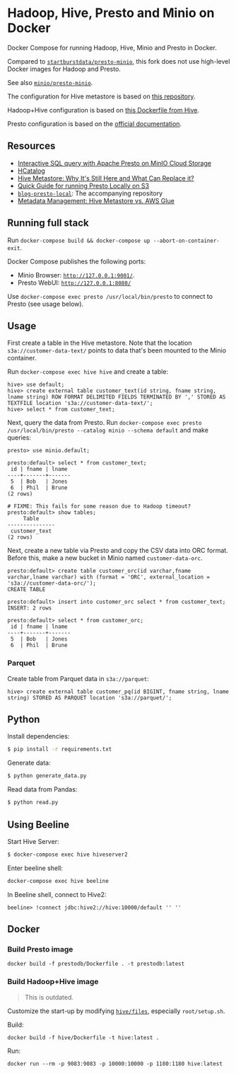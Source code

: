 # Hadoop, Hive, Presto and Minio on Docker

Docker Compose for running Hadoop, Hive, Minio and Presto in Docker.

Compared to [`startburstdata/presto-minio`](https://github.com/starburstdata/presto-minio), this fork does not use high-level Docker images for Hadoop and Presto.

See also [`minio/presto-minio`](https://github.com/minio/presto-minio).

The configuration for Hive metastore is based on [this repository](https://github.com/treeverse/blog-presto-local).

Hadoop+Hive configuration is based on [this Dockerfile from Hive](https://github.com/prestodb/docker-images/blob/master/prestodb/hive3.1-hive/Dockerfile).

Presto configuration is based on the [official documentation](https://prestodb.io/docs/current/installation/deployment.html).

## Resources

- [Interactive SQL query with Apache Presto on MinIO Cloud Storage](https://blog.min.io/interactive-sql-query-with-presto-on-minio-cloud-storage/)
- [HCatalog](https://cwiki.apache.org/confluence/display/Hive/HCatalog)
- [Hive Metastore: Why It's Still Here and What Can Replace it?](https://lakefs.io/hive-metastore-why-its-still-here-and-what-can-replace-it/)
- [Quick Guide for running Presto Locally on S3](https://lakefs.io/the-quick-guide-for-running-presto-locally-on-s3/)
- [`blog-presto-local`](https://github.com/treeverse/blog-presto-local): The accompanying repository
- [Metadata Management: Hive Metastore vs. AWS Glue](https://lakefs.io/metadata-management-hive-metastore-vs-aws-glue/)

##  Running full stack

Run `docker-compose build && docker-compose up --abort-on-container-exit`.

Docker Compose publishes the following ports:

- Minio Browser: [`http://127.0.0.1:9001/`](http://localhost:9001).
- Presto WebUI: [`http://127.0.0.1:8080/`](http://localhost:8080)

Use `docker-compose exec presto /usr/local/bin/presto` to connect to Presto (see usage below).

## Usage

First create a table in the Hive metastore. Note that the location `s3a://customer-data-text/` points to data that's been mounted to the Minio container.

Run `docker-compose exec hive hive` and create a table:

```
hive> use default;
hive> create external table customer_text(id string, fname string, lname string) ROW FORMAT DELIMITED FIELDS TERMINATED BY ',' STORED AS TEXTFILE location 's3a://customer-data-text/';
hive> select * from customer_text;
```

Next, query the data from Presto. Run `docker-compose exec presto /usr/local/bin/presto --catalog minio --schema default` and make queries:

```
presto> use minio.default;

presto:default> select * from customer_text;
 id | fname | lname 
----+-------+-------
 5  | Bob   | Jones 
 6  | Phil  | Brune 
(2 rows)

# FIXME: This fails for some reason due to Hadoop timeout?
presto:default> show tables;
     Table     
---------------  
 customer_text 
(2 rows)
```

Next, create a new table via Presto and copy the CSV data into ORC format. Before this, make a new bucket in Minio named `customer-data-orc`.

```
presto:default> create table customer_orc(id varchar,fname varchar,lname varchar) with (format = 'ORC', external_location = 's3a://customer-data-orc/');
CREATE TABLE

presto:default> insert into customer_orc select * from customer_text;
INSERT: 2 rows

presto:default> select * from customer_orc;
 id | fname | lname 
----+-------+-------
 5  | Bob   | Jones 
 6  | Phil  | Brune
```

### Parquet

Create table from Parquet data in `s3a://parquet`:

```
hive> create external table customer_pq(id BIGINT, fname string, lname string) STORED AS PARQUET location 's3a://parquet/';
```

## Python

Install dependencies:

```bash
$ pip install -r requirements.txt
```

Generate data:

```bash
$ python generate_data.py
```

Read data from Pandas:

```bash
$ python read.py
```

## Using Beeline

Start Hive Server:

```bash
$ docker-compose exec hive hiveserver2
```

Enter beeline shell:

```bash
docker-compose exec hive beeline
```

In Beeline shell, connect to Hive2:

```
beeline> !connect jdbc:hive2://hive:10000/default '' ''
```

## Docker

### Build Presto image

```
docker build -f prestodb/Dockerfile . -t prestodb:latest
```

### Build Hadoop+Hive image

> This is outdated.

Customize the start-up by modifying [`hive/files`](./hive/files), especially `root/setup.sh`.

Build:

```
docker build -f hive/Dockerfile -t hive:latest .
```

Run:

```
docker run --rm -p 9083:9083 -p 10000:10000 -p 1180:1180 hive:latest
```
